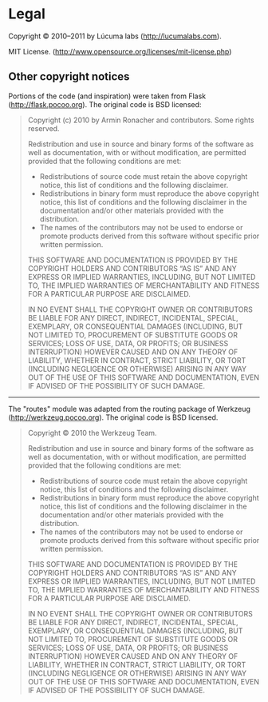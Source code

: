 # Legal

Copyright © 2010–2011 by Lúcuma labs (http://lucumalabs.com).

MIT
License. (http://www.opensource.org/licenses/mit-license.php)


## Other copyright notices

Portions of the code (and inspiration) were taken from Flask
(http://flask.pocoo.org). The original code is BSD licensed:

> Copyright (c) 2010 by Armin Ronacher and contributors. Some rights reserved.
>
> Redistribution and use in source and binary forms of the software as well as documentation, with or without modification, are permitted provided that the following conditions are met:
>
> * Redistributions of source code must retain the above copyright notice, this list of conditions and the following disclaimer.
> * Redistributions in binary form must reproduce the above copyright notice, this list of conditions and the following disclaimer in the documentation and/or other materials provided with the distribution.
> * The names of the contributors may not be used to endorse or promote products derived from this software without specific prior written permission.
>
> THIS SOFTWARE AND DOCUMENTATION IS PROVIDED BY THE COPYRIGHT HOLDERS AND CONTRIBUTORS “AS IS” AND ANY EXPRESS OR IMPLIED WARRANTIES, INCLUDING, BUT NOT LIMITED TO, THE IMPLIED WARRANTIES OF MERCHANTABILITY AND FITNESS FOR A PARTICULAR PURPOSE ARE DISCLAIMED.
>
> IN NO EVENT SHALL THE COPYRIGHT OWNER OR CONTRIBUTORS BE LIABLE FOR ANY DIRECT, INDIRECT, INCIDENTAL, SPECIAL, EXEMPLARY, OR CONSEQUENTIAL DAMAGES (INCLUDING, BUT NOT LIMITED TO, PROCUREMENT OF SUBSTITUTE GOODS OR SERVICES; LOSS OF USE, DATA, OR PROFITS; OR BUSINESS INTERRUPTION) HOWEVER CAUSED AND ON ANY THEORY OF LIABILITY, WHETHER IN CONTRACT, STRICT LIABILITY, OR TORT (INCLUDING NEGLIGENCE OR OTHERWISE) ARISING IN ANY WAY OUT OF THE USE OF THIS SOFTWARE AND DOCUMENTATION, EVEN IF ADVISED OF THE POSSIBILITY OF SUCH DAMAGE.

---------------------------------------

The "routes" module was adapted from the routing package of Werkzeug (http://werkzeug.pocoo.org). The original code is BSD licensed.

> Copyright © 2010 the Werkzeug Team.
>
> Redistribution and use in source and binary forms of the software as well as documentation, with or without modification, are permitted provided that the following conditions are met:
>
> * Redistributions of source code must retain the above copyright notice, this list of conditions and the following disclaimer.
> * Redistributions in binary form must reproduce the above copyright notice, this list of conditions and the following disclaimer in the documentation and/or other materials provided with the distribution.
> * The names of the contributors may not be used to endorse or promote products derived from this software without specific prior written permission.
>
> THIS SOFTWARE AND DOCUMENTATION IS PROVIDED BY THE COPYRIGHT HOLDERS AND CONTRIBUTORS “AS IS” AND ANY EXPRESS OR IMPLIED WARRANTIES, INCLUDING, BUT NOT LIMITED TO, THE IMPLIED WARRANTIES OF MERCHANTABILITY AND FITNESS FOR A PARTICULAR PURPOSE ARE DISCLAIMED.
>
> IN NO EVENT SHALL THE COPYRIGHT OWNER OR CONTRIBUTORS BE LIABLE FOR ANY DIRECT, INDIRECT, INCIDENTAL, SPECIAL, EXEMPLARY, OR CONSEQUENTIAL DAMAGES (INCLUDING, BUT NOT LIMITED TO, PROCUREMENT OF SUBSTITUTE GOODS OR SERVICES; LOSS OF USE, DATA, OR PROFITS; OR BUSINESS INTERRUPTION) HOWEVER CAUSED AND ON ANY THEORY OF LIABILITY, WHETHER IN CONTRACT, STRICT LIABILITY, OR TORT (INCLUDING NEGLIGENCE OR OTHERWISE) ARISING IN ANY WAY OUT OF THE USE OF THIS SOFTWARE AND DOCUMENTATION, EVEN IF ADVISED OF THE POSSIBILITY OF SUCH DAMAGE.
